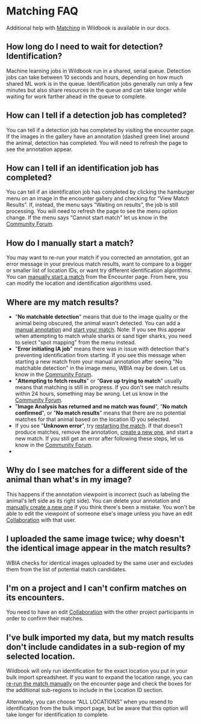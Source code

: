 # Matching FAQ

Additional help with [Matching](https://docs.wildme.org/product-docs/en/wildbook/data/matching-process/) in Wildbook is available in our docs.

## How long do I need to wait for detection? Identification?

Machine learning jobs in Wildbook run in a shared, serial queue. Detection jobs can take between 10 seconds and hours, depending on how much shared ML work is in the queue. Identification jobs generally run only a few minutes but also share resources in the queue and can take longer while waiting for work farther ahead in the queue to complete.

## How can I tell if a detection job has completed?

You can tell if a detection job has completed by visiting the encounter page. If the images in the gallery have an annotation (dashed green line) around the animal, detection has completed. You will need to refresh the page to see the annotation appear.

## How can I tell if an identification job has completed?

You can tell if an identification job has completed by clicking the hamburger menu on an image in the encounter gallery and checking for “View Match Results”. If, instead, the menu says “Waiting on results”, the job is still processing. You will need to refresh the page to see the menu option change. If the menu says “Cannot start match” let us know in the [Community Forum](https://community.wildme.org/).

## How do I manually start a match?

You may want to re-run your match if you corrected an annotation, got an error message in your previous match results, want to compare to a bigger or smaller list of location IDs, or want try different identification algorithms. You can [manually start a match](https://docs.wildme.org/product-docs/en/wildbook/data/matching-process/#manually-starting-a-match) from the Encounter page. From here, you can modify the location and identification algorithms used.

## Where are my match results?

* "**No matchable detection**" means that due to the image quality or the animal being obscured, the animal wasn't detected. You can add a [manual annotation](https://docs.wildme.org/product-docs/en/wildbook/data/manual-annotation-beta/) and [start your match](https://docs.wildme.org/product-docs/en/wildbook/data/matching-process/#manually-starting-a-match). Note: If you see this appear when attempting to match whale sharks or sand tiger sharks, you need to select "spot mapping" from the menu instead.
* "**Error initiating IA job**" means there was in issue with detection that's preventing identification from starting. If you see this message when starting a new match from your manual annotation after seeing "No matchable detection" in the image menu, WBIA may be down. Let us know in the [Community Forum](https://community.wildme.org/).
* "**Attempting to fetch results**" or “**Gave up trying to match**” usually means that matching is still in progress. If you don't see match results within 24 hours, something may be wrong. Let us know in the [Community Forum](https://community.wildme.org/).
* "**Image Analysis has returned and no match was found**", "**No match confirmed**", or "**No match results**" means that there are no potential matches for that animal based on the location ID you selected.
* If you see "**Unknown error**", try [restarting the match](https://docs.wildme.org/product-docs/en/wildbook/data/matching-process/#manually-starting-a-match). If that doesn’t produce matches, remove the annotation, [create a new one](https://docs.wildme.org/product-docs/en/wildbook/data/manual-annotation-beta/), and start a new match. If you still get an error after following these steps, let us know in the [Community Forum](https://community.wildme.org/).
* 

## Why do I see matches for a different side of the animal than what's in my image?

This happens if the annotation viewpoint is incorrect (such as labeling the animal's left side as its right side). You can delete your annotation and [manually create a new one](https://docs.wildme.org/product-docs/en/wildbook/data/manual-annotation-beta/#creating-a-manual-annotation) if you think there's been a mistake. You won't be able to edit the viewpoint of someone else's image unless you have an edit [Collaboration](https://docs.wildme.org/product-docs/en/wildbook/security/silo-security/#collaborations) with that user.

## I uploaded the same image twice; why doesn't the identical image appear in the match results?

WBIA checks for identical images uploaded by the same user and excludes them from the list of potential match candidates.

## I'm on a project and I can't confirm matches on its encounters.

You need to have an edit [Collaboration](https://docs.wildme.org/product-docs/en/wildbook/security/silo-security/#collaborations) with the other project participants in order to confirm their matches.

## I've bulk imported my data, but my match results don't include candidates in a sub-region of my selected location.

Wildbook will only run identification for the exact location you put in your bulk import spreadsheet. If you want to expand the location range, you can [re-run the match manually](https://docs.wildme.org/product-docs/en/wildbook/data/matching-process/#manually-starting-a-match) on the encounter page and check the boxes for the additional sub-regions to include in the Location ID section.

Alternately, you can choose “ALL LOCATIONS” when you resend to identification from the bulk import page, but be aware that this option will take longer for identification to complete.
